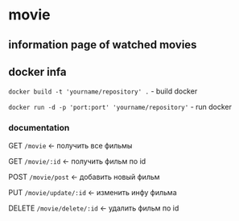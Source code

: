 # movie

## information page of watched movies

## docker infa

`docker build -t 'yourname/repository' .` - build docker

`docker run -d -p 'port:port' 'yourname/repository'` - run docker

### documentation

GET `/movie` <- получить все фильмы

GET `/movie/:id` <- получить фильм по id

POST `/movie/post` <- добавить новый фильм

PUT `/movie/update/:id` <- изменить инфу фильма

DELETE `/movie/delete/:id` <- удалить фильм по id